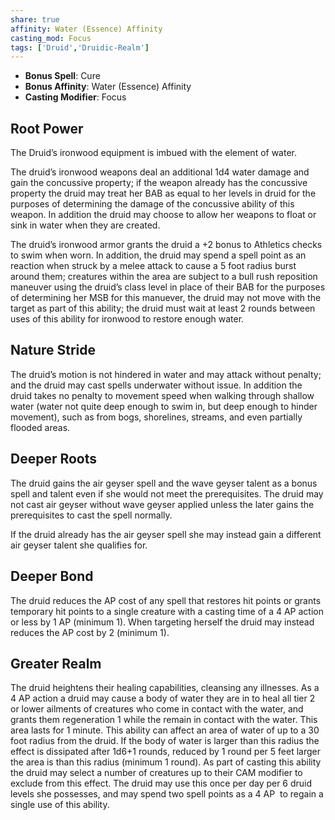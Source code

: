 ```yaml
---
share: true
affinity: Water (Essence) Affinity
casting_mod: Focus
tags: ['Druid','Druidic-Realm']
---
```

- **Bonus Spell**: Cure
- **Bonus Affinity**: Water (Essence) Affinity
- **Casting Modifier**: Focus
## Root Power
The Druid’s ironwood equipment is imbued with the element of water.

The druid’s ironwood weapons deal an additional 1d4 water damage and gain the concussive property; if the weapon already has the concussive property the druid may treat her BAB as equal to her levels in druid for the purposes of determining the damage of the concussive ability of this weapon. In addition the druid may choose to allow her weapons to float or sink in water when they are created.

The druid’s ironwood armor grants the druid a +2 bonus to Athletics checks to swim when worn. In addition, the druid may spend a spell point as an reaction when struck by a melee attack to cause a 5 foot radius burst around them; creatures within the area are subject to a bull rush reposition maneuver using the druid’s class level in place of their BAB for the purposes of determining her MSB for this manuever, the druid may not move with the target as part of this ability; the druid must wait at least 2 rounds between uses of this ability for ironwood to restore enough water.
## Nature Stride
The druid’s motion is not hindered in water and may attack without penalty; and the druid may cast spells underwater without issue. In addition the druid takes no penalty to movement speed when walking through shallow water (water not quite deep enough to swim in, but deep enough to hinder movement), such as from bogs, shorelines, streams, and even partially flooded areas.
## Deeper Roots
The druid gains the air geyser spell and the wave geyser talent as a bonus spell and talent even if she would not meet the prerequisites. The druid may not cast air geyser without wave geyser applied unless the later gains the prerequisites to cast the spell normally.

If the druid already has the air geyser spell she may instead gain a different air geyser talent she qualifies for.
## Deeper Bond
The druid reduces the AP cost of any spell that restores hit points or grants temporary hit points to a single creature with a casting time of a 4 AP action or less by 1 AP (minimum 1). When targeting herself the druid may instead reduces the AP cost by 2 (minimum 1).
## Greater Realm
The druid heightens their healing capabilities, cleansing any illnesses. As a 4 AP action a druid may cause a body of water they are in to heal all tier 2 or lower ailments of creatures who come in contact with the water, and grants them regeneration 1 while the remain in contact with the water. This area lasts for 1 minute. This ability can affect an area of water of up to a 30 foot radius from the druid. If the body of water is larger than this radius the effect is dissipated after 1d6+1 rounds, reduced by 1 round per 5 feet larger the area is than this radius (minimum 1 round). As part of casting this ability the druid may select a number of creatures up to their CAM modifier to exclude from this effect. The druid may use this once per day per 6 druid levels she possesses, and may spend two spell points as a 4 AP  to regain a single use of this ability.